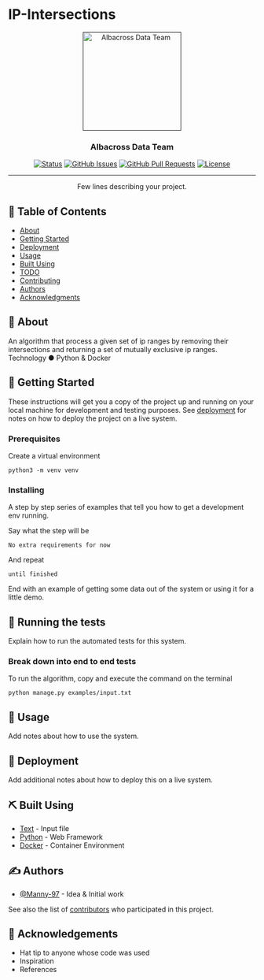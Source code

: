 # IP-Intersections
<p align="center">
  <a href="" rel="noopener">
 <img width=200px height=200px src="https://media.licdn.com/dms/image/C4D0BAQFvgPdsjQwdHg/company-logo_200_200/0/1625325769884?e=1682553600&v=beta&t=h1lGfwHVv3lD66FDZWixmev44BQ8AVhjyWwAr6fMpy4" alt="Albacross Data Team"></a>
</p>

<h3 align="center">Albacross Data Team</h3>

<div align="center">

[![Status](https://img.shields.io/badge/status-active-success.svg)]()
[![GitHub Issues](https://img.shields.io/github/issues/kylelobo/The-Documentation-Compendium.svg)](https://github.com/kylelobo/The-Documentation-Compendium/issues)
[![GitHub Pull Requests](https://img.shields.io/github/issues-pr/kylelobo/The-Documentation-Compendium.svg)](https://github.com/kylelobo/The-Documentation-Compendium/pulls)
[![License](https://img.shields.io/badge/license-MIT-blue.svg)](/LICENSE)

</div>

---

<p align="center"> Few lines describing your project.
    <br> 
</p>

## 📝 Table of Contents

- [About](#about)
- [Getting Started](#getting_started)
- [Deployment](#deployment)
- [Usage](#usage)
- [Built Using](#built_using)
- [TODO](../TODO.md)
- [Contributing](../CONTRIBUTING.md)
- [Authors](#authors)
- [Acknowledgments](#acknowledgement)

## 🧐 About <a name = "about"></a>

An algorithm that process a given set of ip ranges by removing their intersections and returning a set of mutually exclusive ip ranges.
Technology 
● Python & Docker 


## 🏁 Getting Started <a name = "getting_started"></a>

These instructions will get you a copy of the project up and running on your local machine for development and testing purposes. See [deployment](#deployment) for notes on how to deploy the project on a live system.

### Prerequisites

Create a virtual environment

```
python3 -m venv venv
```

### Installing

A step by step series of examples that tell you how to get a development env running.

Say what the step will be

```
No extra requirements for now
```

And repeat

```
until finished
```

End with an example of getting some data out of the system or using it for a little demo.

## 🔧 Running the tests <a name = "tests"></a>

Explain how to run the automated tests for this system.

### Break down into end to end tests

To run the algorithm, copy and execute the command on the terminal

```
python manage.py examples/input.txt
```


## 🎈 Usage <a name="usage"></a>

Add notes about how to use the system.

## 🚀 Deployment <a name = "deployment"></a>

Add additional notes about how to deploy this on a live system.

## ⛏️ Built Using <a name = "built_using"></a>

- [Text](https://www.txt.com/) - Input file
- [Python](https://python.org/) - Web Framework
- [Docker](https://www.docker.com/) - Container Environment

## ✍️ Authors <a name = "authors"></a>

- [@Manny-97](https://github.com/Manny-97) - Idea & Initial work

See also the list of [contributors](https://github.com/kylelobo/The-Documentation-Compendium/contributors) who participated in this project.

## 🎉 Acknowledgements <a name = "acknowledgement"></a>

- Hat tip to anyone whose code was used
- Inspiration
- References
